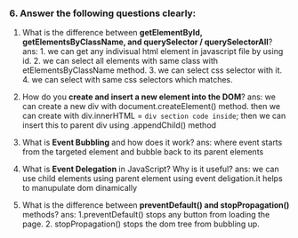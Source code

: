 

### 6. Answer the following questions clearly:

1. What is the difference between **getElementById, getElementsByClassName, and querySelector / querySelectorAll**?
ans: 1. we can get any indivisual html element in javascript file by using id.
     2. we can select all elements with same class with etElementsByClassName method.
     3. we can select css selector with it.
     4. we can select with same css selectors which matches.

2. How do you **create and insert a new element into the DOM**?
ans: we can create a new div with document.createElement() method.
     then we can create with div.innerHTML = `div section code inside`;
     then we can insert this to parent div using .appendChild() method
3. What is **Event Bubbling** and how does it work?
ans: where event starts from the targeted element and bubble back to its parent elements
4. What is **Event Delegation** in JavaScript? Why is it useful?
ans: we can use child elements using parent element using event deligation.it helps to manupulate dom dinamically
5. What is the difference between **preventDefault() and stopPropagation()** methods?
ans: 1.preventDefault() stops any button from loading the page.
     2. stopPropagation() stops the dom tree from bubbling up.

